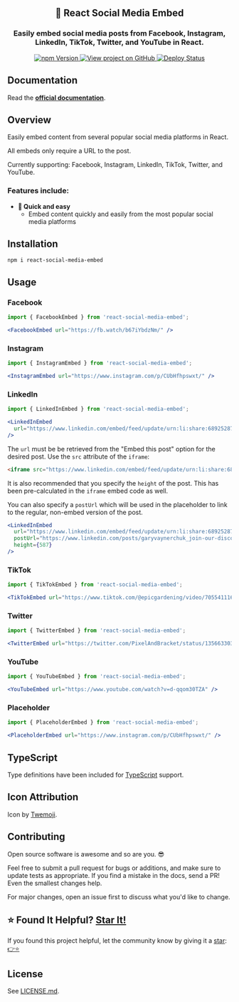 <h2 align="center">
  📰 React Social Media Embed
</h2>
<h3 align="center">
  Easily embed social media posts from Facebook, Instagram, LinkedIn, TikTok, Twitter, and YouTube in React.
</h3>
<p align="center">
  <a href="https://badge.fury.io/js/react-social-media-embed" target="_blank" rel="noopener noreferrer">
    <img src="https://badge.fury.io/js/react-social-media-embed.svg" alt="npm Version" />
  </a>
  <a href="https://github.com/justinmahar/react-social-media-embed/" target="_blank" rel="noopener noreferrer">
    <img src="https://img.shields.io/badge/GitHub-Source-success" alt="View project on GitHub" />
  </a>
  <a href="https://github.com/justinmahar/react-social-media-embed/actions?query=workflow%3ADeploy" target="_blank" rel="noopener noreferrer">
    <img src="https://github.com/justinmahar/react-social-media-embed/workflows/Deploy/badge.svg" alt="Deploy Status" />
  </a>
</p>

## Documentation

Read the **[official documentation](https://justinmahar.github.io/react-social-media-embed/)**.

## Overview

Easily embed content from several popular social media platforms in React.

All embeds only require a URL to the post.

Currently supporting: Facebook, Instagram, LinkedIn, TikTok, Twitter, and YouTube.

### Features include:

- **🚀 Quick and easy**
  - Embed content quickly and easily from the most popular social media platforms

## Installation

```
npm i react-social-media-embed
```

## Usage

### Facebook

```jsx
import { FacebookEmbed } from 'react-social-media-embed';
```

```jsx
<FacebookEmbed url="https://fb.watch/b67iYbdzNm/" />
```

### Instagram

```jsx
import { InstagramEmbed } from 'react-social-media-embed';
```

```jsx
<InstagramEmbed url="https://www.instagram.com/p/CUbHfhpswxt/" />
```

### LinkedIn

```jsx
import { LinkedInEmbed } from 'react-social-media-embed';
```

```jsx
<LinkedInEmbed 
  url="https://www.linkedin.com/embed/feed/update/urn:li:share:6892528764350185473"
/>
```

The `url` must be be retrieved from the "Embed this post" option for the desired post. Use the `src` attribute of the `iframe`:

```html
<iframe src="https://www.linkedin.com/embed/feed/update/urn:li:share:6892528764350185473" height="587" width="504" frameborder="0" allowfullscreen="" title="Embedded post"></iframe>
```

It is also recommended that you specify the `height` of the post. This has been pre-calculated in the `iframe` embed code as well.

You can also specify a `postUrl` which will be used in the placeholder to link to the regular, non-embed version of the post.

```jsx
<LinkedInEmbed 
  url="https://www.linkedin.com/embed/feed/update/urn:li:share:6892528764350185473"
  postUrl="https://www.linkedin.com/posts/garyvaynerchuk_join-our-discord-its-consistently-fun-activity-6892528765080002561-mFyb"
  height={587}
/>
```

### TikTok

```jsx
import { TikTokEmbed } from 'react-social-media-embed';
```

```jsx
<TikTokEmbed url="https://www.tiktok.com/@epicgardening/video/7055411162212633903?is_copy_url=1&is_from_webapp=v1" />
```

### Twitter

```jsx
import { TwitterEmbed } from 'react-social-media-embed';
```

```jsx
<TwitterEmbed url="https://twitter.com/PixelAndBracket/status/1356633038717923333" />
```

### YouTube

```jsx
import { YouTubeEmbed } from 'react-social-media-embed';
```

```jsx
<YouTubeEmbed url="https://www.youtube.com/watch?v=d-qqom30TZA" />
```

### Placeholder

```jsx
import { PlaceholderEmbed } from 'react-social-media-embed';
```

```jsx
<PlaceholderEmbed url="https://www.instagram.com/p/CUbHfhpswxt/" />
```

## TypeScript

Type definitions have been included for [TypeScript](https://www.typescriptlang.org/) support.

## Icon Attribution

Icon by [Twemoji](https://github.com/twitter/twemoji).

## Contributing

Open source software is awesome and so are you. 😎

Feel free to submit a pull request for bugs or additions, and make sure to update tests as appropriate. If you find a mistake in the docs, send a PR! Even the smallest changes help.

For major changes, open an issue first to discuss what you'd like to change.

## ⭐ Found It Helpful? [Star It!](https://github.com/justinmahar/react-social-media-embed/stargazers)

If you found this project helpful, let the community know by giving it a [star](https://github.com/justinmahar/react-social-media-embed/stargazers): [👉⭐](https://github.com/justinmahar/react-social-media-embed/stargazers)

## License

See [LICENSE.md](https://justinmahar.github.io/react-social-media-embed/?path=/story/license--page).